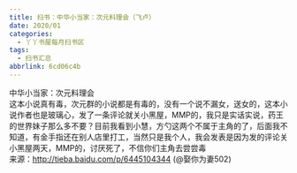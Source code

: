 ```yaml
---
title: 扫书：中华小当家：次元料理会（飞卢）
date: 2020/01
categories:
  - 丫丫书屋每月扫书区
tags:
  - 扫书汇总
abbrlink: 6cd06c4b
---
```



中华小当家：次元料理会  
这本小说真有毒，次元群的小说都是有毒的，没有一个说不漏女，送女的，这本小说作者也是玻璃心，发了一条评论就关小黑屋，MMP的，我只是实话实说，药王的世界妹子那么多不要？目前我看到小慧，方勺这两个不属于主角的了，后面我不知道，有金手指还在别人店里打工，当然只是我个人，我会发表是因为发的评论关小黑屋两天，MMP的，讨厌死了，不信你们主角去尝尝毒  
来源：http://tieba.baidu.com/p/6445104344  (@娶你为妻502)  
